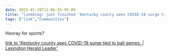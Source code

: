 ```yaml
---
date: 2022-01-20T12:06:55-05:00
title: "linkblog: just finished 'Kentucky county sees COVID-19 surge tied to ball games. | Lexington Herald Leader'"
tags: ["link","Communities"]
---
```

Hooray for sports?
 
[link to 'Kentucky county sees COVID-19 surge tied to ball games. | Lexington Herald Leader'](https://www.kentucky.com/news/state/kentucky/article257540853.html)
